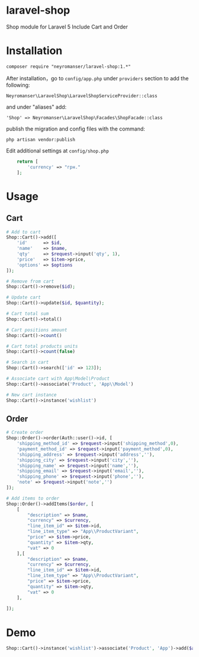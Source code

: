 

# laravel-shop
Shop module for Laravel 5
Include Cart and Order

# Installation

    composer require "neyromanser/laravel-shop:1.*"

After installation，go to `config/app.php` under `providers` section to add the following:

    Neyromanser\LaravelShop\LaravelShopServiceProvider::class

and under "aliases" add:

    'Shop' => Neyromanser\LaravelShop\Facades\ShopFacade::class


publish the migration and config files with the command:

    php artisan vendor:publish

Edit additional settings at `config/shop.php`

```php
    return [
        'currency' => "грн."
    ];
```

# Usage
## Cart
```php
# Add to cart
Shop::Cart()->add([
    'id'      => $id,
    'name'    => $name,
    'qty'     => $request->input('qty', 1),
    'price'   => $item->price,
    'options' => $options
]);

# Remove from cart
Shop::Cart()->remove($id);

# Update cart
Shop::Cart()->update($id, $quantity);

# Cart total sum
Shop::Cart()->total()

# Cart positions amount
Shop::Cart()->count()

# Cart total products units
Shop::Cart()->count(false)

# Search in cart
Shop::Cart()->search(['id' => 123]);

# Associate cart with App\Model\Product
Shop::Cart()->associate('Product', 'App\\Model')

# New cart instance
Shop::Cart()->instance('wishlist')
```
## Order
```php
# Create order
Shop::Order()->order(Auth::user()->id, [
    'shipping_method_id' => $request->input('shipping_method',0),
    'payment_method_id' => $request->input('payment_method',0),
    'shipping_address' => $request->input('address',''),
    'shipping_city' => $request->input('city',''),
    'shipping_name' => $request->input('name',''),
    'shipping_email' => $request->input('email',''),
    'shipping_phone' => $request->input('phone',''),
    'note' => $request->input('note','')
]);

# Add items to order
Shop::Order()->addItems($order, [
    [
        "description" => $name,
        "currency" => $currency,
        "line_item_id" => $item->id,
        "line_item_type" => "App\\ProductVariant",
        "price" => $item->price,
        "quantity" => $item->qty,
        "vat" => 0
    ],[
        "description" => $name,
        "currency" => $currency,
        "line_item_id" => $item->id,
        "line_item_type" => "App\\ProductVariant",
        "price" => $item->price,
        "quantity" => $item->qty,
        "vat" => 0
    ],
    
]);
```


# Demo
```php
Shop::Cart()->instance('wishlist')->associate('Product', 'App')->add($addItem);
```
